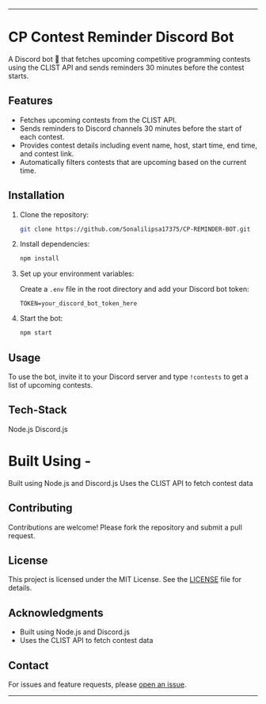 

---

# CP Contest Reminder Discord Bot

A Discord bot 🚀 that fetches upcoming competitive programming contests using the CLIST API and sends reminders 30 minutes before the contest starts.

## Features

- Fetches upcoming contests from the CLIST API.
- Sends reminders to Discord channels 30 minutes before the start of each contest.
- Provides contest details including event name, host, start time, end time, and contest link.
- Automatically filters contests that are upcoming based on the current time.

## Installation

1. Clone the repository:

   ```bash
   git clone https://github.com/Sonalilipsa17375/CP-REMINDER-BOT.git
   ```

2. Install dependencies:

   ```bash
   npm install
   ```

3. Set up your environment variables:
   
   Create a `.env` file in the root directory and add your Discord bot token:
   
   ```
   TOKEN=your_discord_bot_token_here
   ```

4. Start the bot:

   ```bash
   npm start
   ```

## Usage

To use the bot, invite it to your Discord server and type `!contests` to get a list of upcoming contests.

## Tech-Stack 

Node.js
Discord.js

# Built Using -

Built using Node.js and Discord.js
Uses the CLIST API to fetch contest data

## Contributing

Contributions are welcome! Please fork the repository and submit a pull request.

## License

This project is licensed under the MIT License. See the [LICENSE](LICENSE) file for details.

## Acknowledgments

- Built using Node.js and Discord.js
- Uses the CLIST API to fetch contest data

## Contact

For issues and feature requests, please [open an issue](https://github.com/Sonalilipsa17375/CP-REMINDER-BOT/issues/new).

---

